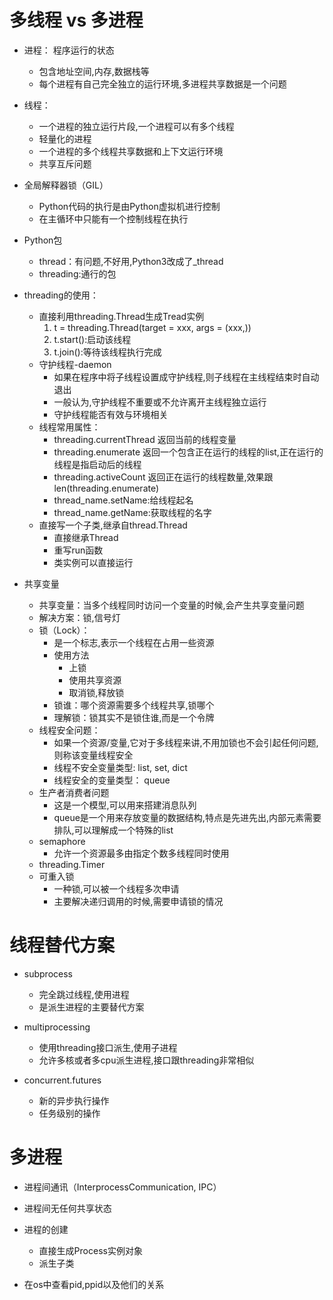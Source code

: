 # 多线程 vs 多进程
- 进程： 程序运行的状态
    - 包含地址空间,内存,数据栈等
    - 每个进程有自己完全独立的运行环境,多进程共享数据是一个问题
- 线程： 
    - 一个进程的独立运行片段,一个进程可以有多个线程
    - 轻量化的进程
    - 一个进程的多个线程共享数据和上下文运行环境
    - 共享互斥问题
- 全局解释器锁（GIL）
    - Python代码的执行是由Python虚拟机进行控制
    - 在主循环中只能有一个控制线程在执行

- Python包
     - thread：有问题,不好用,Python3改成了_thread
     - threading:通行的包
     
- threading的使用：
    - 直接利用threading.Thread生成Tread实例
        1. t = threading.Thread(target = xxx, args = (xxx,))
        2. t.start():启动该线程
        3. t.join():等待该线程执行完成
    - 守护线程-daemon
        - 如果在程序中将子线程设置成守护线程,则子线程在主线程结束时自动退出
        - 一般认为,守护线程不重要或不允许离开主线程独立运行
        - 守护线程能否有效与环境相关
    - 线程常用属性：
        - threading.currentThread 返回当前的线程变量
        - threading.enumerate 返回一个包含正在运行的线程的list,正在运行的线程是指启动后的线程
        - threading.activeCount 返回正在运行的线程数量,效果跟len(threading.enumerate)
        - thread_name.setName:给线程起名
        - thread_name.getName:获取线程的名字
    - 直接写一个子类,继承自thread.Thread
        - 直接继承Thread
        - 重写run函数
        - 类实例可以直接运行
- 共享变量
    - 共享变量：当多个线程同时访问一个变量的时候,会产生共享变量问题
    - 解决方案：锁,信号灯
    - 锁（Lock）：
        - 是一个标志,表示一个线程在占用一些资源
        - 使用方法
            - 上锁
            - 使用共享资源
            - 取消锁,释放锁
        - 锁谁：哪个资源需要多个线程共享,锁哪个
        - 理解锁：锁其实不是锁住谁,而是一个令牌
    - 线程安全问题：
        - 如果一个资源/变量,它对于多线程来讲,不用加锁也不会引起任何问题,则称该变量线程安全
        - 线程不安全变量类型: list, set, dict
        - 线程安全的变量类型： queue
    - 生产者消费者问题
        - 这是一个模型,可以用来搭建消息队列
        - queue是一个用来存放变量的数据结构,特点是先进先出,内部元素需要排队,可以理解成一个特殊的list
    - semaphore
        - 允许一个资源最多由指定个数多线程同时使用
    - threading.Timer
    - 可重入锁
        - 一种锁,可以被一个线程多次申请
        - 主要解决递归调用的时候,需要申请锁的情况
        
# 线程替代方案
- subprocess
    - 完全跳过线程,使用进程
    - 是派生进程的主要替代方案
- multiprocessing
    - 使用threading接口派生,使用子进程
    - 允许多核或者多cpu派生进程,接口跟threading非常相似
    
- concurrent.futures
    - 新的异步执行操作
    - 任务级别的操作

# 多进程
- 进程间通讯（InterprocessCommunication, IPC）
- 进程间无任何共享状态
- 进程的创建
    - 直接生成Process实例对象
    - 派生子类
    
- 在os中查看pid,ppid以及他们的关系